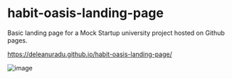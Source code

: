 # habit-oasis-landing-page
Basic landing page for a Mock Startup university project hosted on Github pages.

https://deleanuradu.github.io/habit-oasis-landing-page/

![image](https://user-images.githubusercontent.com/34350222/183275083-da563f7c-5dae-4491-995e-3d687256ebff.png)
